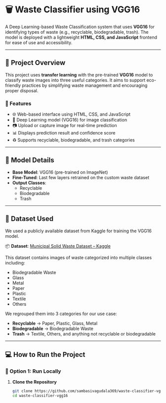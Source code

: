 # 🗑️ Waste Classifier using VGG16

A Deep Learning-based Waste Classification system that uses **VGG16** for identifying types of waste (e.g., recyclable, biodegradable, trash). The model is deployed with a lightweight **HTML, CSS, and JavaScript** frontend for ease of use and accessibility.

---

## 📌 Project Overview

This project uses **transfer learning** with the pre-trained **VGG16** model to classify waste images into three useful categories. It aims to support eco-friendly practices by simplifying waste management and encouraging proper disposal.

### 🚀 Features

- 🌐 Web-based interface using HTML, CSS, and JavaScript
- 🤖 Deep Learning model (VGG16) for image classification
- 📷 Upload or capture image for real-time prediction
- 📊 Displays prediction result and confidence score
- ♻️ Supports recyclable, biodegradable, and trash categories

---

## 🧠 Model Details

- **Base Model**: VGG16 (pre-trained on ImageNet)
- **Fine-Tuned**: Last few layers retrained on the custom waste dataset
- **Output Classes**:
  - Recyclable
  - Biodegradable
  - Trash

---

## 📁 Dataset Used

We used a publicly available dataset from Kaggle for training the VGG16 model.

📦 **Dataset**: [Municipal Solid Waste Dataset – Kaggle](https://www.kaggle.com/datasets/elinachen717/municipal-solid-waste-dataset)

This dataset contains images of waste categorized into multiple classes including:
- Biodegradable Waste
- Glass
- Metal
- Paper
- Plastic
- Textile
- Others

We regrouped them into 3 categories for our use case:
- **Recyclable** → Paper, Plastic, Glass, Metal  
- **Biodegradable** → Biodegradable Waste  
- **Trash** → Textile, Others, and anything not recyclable or biodegradable

---

## 💻 How to Run the Project

### 🔧 Option 1: Run Locally

1. **Clone the Repository**

   ```bash
   git clone https://github.com/sambasivagudala369/waste-classifier-vgg16.git
   cd waste-classifier-vgg16
